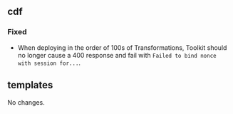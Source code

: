 ## cdf 

### Fixed

- When deploying in the order of 100s of Transformations, Toolkit should
no longer cause a 400 response and fail with `Failed to bind nonce with
session for...`.

## templates

No changes.